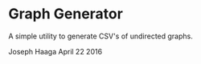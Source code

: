 # Graph Generator

A simple utility to generate CSV's of undirected graphs.

Joseph Haaga
April 22 2016
